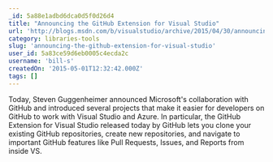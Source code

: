 ```yaml
---
_id: 5a88e1adbd6dca0d5f0d26d4
title: "Announcing the GitHub Extension for Visual Studio"
url: 'http://blogs.msdn.com/b/visualstudio/archive/2015/04/30/announcing-the-github-extension-for-visual-studio.aspx'
category: libraries-tools
slug: 'announcing-the-github-extension-for-visual-studio'
user_id: 5a83ce59d6eb0005c4ecda2c
username: 'bill-s'
createdOn: '2015-05-01T12:32:42.000Z'
tags: []
---
```


Today, Steven Guggenheimer announced Microsoft's collaboration with GitHub and introduced several projects that make it easier for developers on GitHub to work with Visual Studio and Azure. In particular, the GitHub Extension for Visual Studio released today by GitHub lets you clone your existing GitHub repositories, create new repositories, and navigate to important GitHub features like Pull Requests, Issues, and Reports from inside VS.
